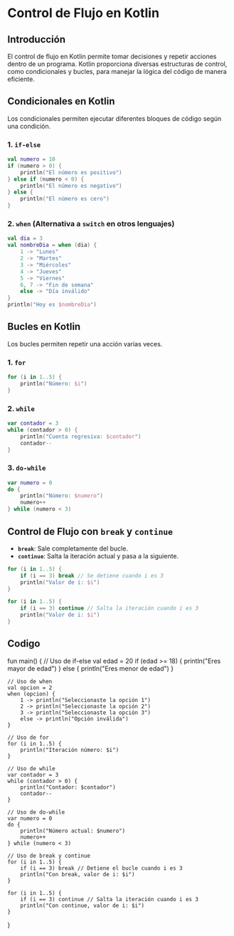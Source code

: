 # Control de Flujo en Kotlin

## Introducción
El control de flujo en Kotlin permite tomar decisiones y repetir acciones dentro de un programa. Kotlin proporciona diversas estructuras de control, como condicionales y bucles, para manejar la lógica del código de manera eficiente.

## Condicionales en Kotlin
Los condicionales permiten ejecutar diferentes bloques de código según una condición.

### 1. `if-else`
```kotlin
val numero = 10
if (numero > 0) {
    println("El número es positivo")
} else if (numero < 0) {
    println("El número es negativo")
} else {
    println("El número es cero")
}
```

### 2. `when` (Alternativa a `switch` en otros lenguajes)
```kotlin
val dia = 3
val nombreDia = when (dia) {
    1 -> "Lunes"
    2 -> "Martes"
    3 -> "Miércoles"
    4 -> "Jueves"
    5 -> "Viernes"
    6, 7 -> "Fin de semana"
    else -> "Día inválido"
}
println("Hoy es $nombreDia")
```

## Bucles en Kotlin
Los bucles permiten repetir una acción varias veces.

### 1. `for`
```kotlin
for (i in 1..5) {
    println("Número: $i")
}
```

### 2. `while`
```kotlin
var contador = 3
while (contador > 0) {
    println("Cuenta regresiva: $contador")
    contador--
}
```

### 3. `do-while`
```kotlin
var numero = 0
do {
    println("Número: $numero")
    numero++
} while (numero < 3)
```

## Control de Flujo con `break` y `continue`
- **`break`**: Sale completamente del bucle.
- **`continue`**: Salta la iteración actual y pasa a la siguiente.

```kotlin
for (i in 1..5) {
    if (i == 3) break // Se detiene cuando i es 3
    println("Valor de i: $i")
}

for (i in 1..5) {
    if (i == 3) continue // Salta la iteración cuando i es 3
    println("Valor de i: $i")
}
```

## Codigo

fun main() {
    // Uso de if-else
    val edad = 20
    if (edad >= 18) {
        println("Eres mayor de edad")
    } else {
        println("Eres menor de edad")
    }

    // Uso de when
    val opcion = 2
    when (opcion) {
        1 -> println("Seleccionaste la opción 1")
        2 -> println("Seleccionaste la opción 2")
        3 -> println("Seleccionaste la opción 3")
        else -> println("Opción inválida")
    }

    // Uso de for
    for (i in 1..5) {
        println("Iteración número: $i")
    }

    // Uso de while
    var contador = 3
    while (contador > 0) {
        println("Contador: $contador")
        contador--
    }

    // Uso de do-while
    var numero = 0
    do {
        println("Número actual: $numero")
        numero++
    } while (numero < 3)

    // Uso de break y continue
    for (i in 1..5) {
        if (i == 3) break // Detiene el bucle cuando i es 3
        println("Con break, valor de i: $i")
    }

    for (i in 1..5) {
        if (i == 3) continue // Salta la iteración cuando i es 3
        println("Con continue, valor de i: $i")
    }
}



